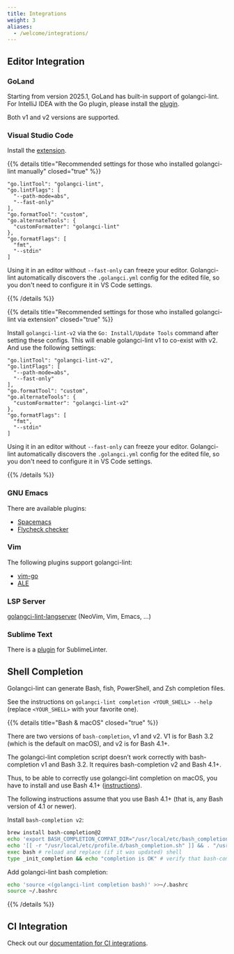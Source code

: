 ```yaml
---
title: Integrations
weight: 3
aliases:
  - /welcome/integrations/
---
```


## Editor Integration

### GoLand

Starting from version 2025.1, GoLand has built-in support of golangci-lint.
For IntelliJ IDEA with the Go plugin, please install the [plugin](https://plugins.jetbrains.com/plugin/12496-go-linter).

Both v1 and v2 versions are supported.

### Visual Studio Code

Install the [extension](https://marketplace.visualstudio.com/items?itemName=golang.Go).

{{% details title="Recommended settings for those who installed golangci-lint manually" closed="true" %}}

```JSONata
"go.lintTool": "golangci-lint",
"go.lintFlags": [
  "--path-mode=abs",
  "--fast-only"
],
"go.formatTool": "custom",
"go.alternateTools": {
  "customFormatter": "golangci-lint"
},
"go.formatFlags": [
  "fmt",
  "--stdin"
]
```

Using it in an editor without `--fast-only` can freeze your editor.
Golangci-lint automatically discovers the `.golangci.yml` config for the edited file, so you don't need to configure it in VS Code settings.

{{% /details %}}

{{% details title="Recommended settings for those who installed golangci-lint via extension" closed="true" %}}

Install `golangci-lint-v2` via the `Go: Install/Update Tools` command after setting these configs.
This will enable golangci-lint v1 to co-exist with v2.
And use the following settings:

```JSONata
"go.lintTool": "golangci-lint-v2",
"go.lintFlags": [
  "--path-mode=abs",
  "--fast-only"
],
"go.formatTool": "custom",
"go.alternateTools": {
  "customFormatter": "golangci-lint-v2"
},
"go.formatFlags": [
  "fmt",
  "--stdin"
]
```

Using it in an editor without `--fast-only` can freeze your editor.
Golangci-lint automatically discovers the `.golangci.yml` config for the edited file, so you don't need to configure it in VS Code settings.

{{% /details %}}

### GNU Emacs

There are available plugins:

- [Spacemacs](https://github.com/syl20bnr/spacemacs/blob/develop/layers/+lang/go/README.org#linting)
- [Flycheck checker](https://github.com/weijiangan/flycheck-golangci-lint)

### Vim

The following plugins support golangci-lint:

- [vim-go](https://github.com/fatih/vim-go)
- [ALE](https://github.com/w0rp/ale)

### LSP Server

[golangci-lint-langserver](https://github.com/nametake/golangci-lint-langserver) (NeoVim, Vim, Emacs, ...)

### Sublime Text

There is a [plugin](https://github.com/SublimeLinter/SublimeLinter-golangcilint) for SublimeLinter.

## Shell Completion

Golangci-lint can generate Bash, fish, PowerShell, and Zsh completion files.

See the instructions on `golangci-lint completion <YOUR_SHELL> --help` (replace `<YOUR_SHELL>` with your favorite one).

{{% details title="Bash & macOS" closed="true" %}}

There are two versions of `bash-completion`, v1 and v2. V1 is for Bash 3.2 (which is the default on macOS), and v2 is for Bash 4.1+.

The golangci-lint completion script doesn’t work correctly with bash-completion v1 and Bash 3.2. It requires bash-completion v2 and Bash 4.1+.

Thus, to be able to correctly use golangci-lint completion on macOS, you have to install and use Bash 4.1+ ([instructions](https://itnext.io/upgrading-bash-on-macos-7138bd1066ba)).

The following instructions assume that you use Bash 4.1+ (that is, any Bash version of 4.1 or newer).

Install `bash-completion v2`:

```bash
brew install bash-completion@2
echo 'export BASH_COMPLETION_COMPAT_DIR="/usr/local/etc/bash_completion.d"' >>~/.bashrc
echo '[[ -r "/usr/local/etc/profile.d/bash_completion.sh" ]] && . "/usr/local/etc/profile.d/bash_completion.sh"' >>~/.bashrc
exec bash # reload and replace (if it was updated) shell
type _init_completion && echo "completion is OK" # verify that bash-completion v2 is correctly installed
```

Add golangci-lint bash completion:

```bash
echo 'source <(golangci-lint completion bash)' >>~/.bashrc
source ~/.bashrc
```

{{% /details %}}

## CI Integration

Check out our [documentation for CI integrations](/docs/welcome/install#ci-installation).


